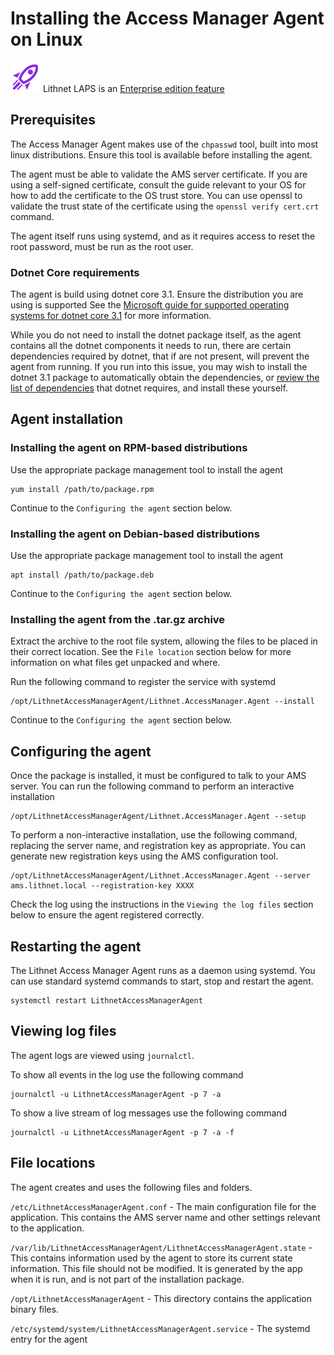 # Installing the Access Manager Agent on Linux

![](../../docs/images/badge-enterprise-edition-rocket.svg) Lithnet LAPS is an [Enterprise edition feature](../../access-manager-editions.md)

## Prerequisites

The Access Manager Agent makes use of the `chpasswd` tool, built into most linux distributions. Ensure this tool is available before installing the agent.

The agent must be able to validate the AMS server certificate. If you are using a self-signed certificate, consult the guide relevant to your OS for how to add the certificate to the OS trust store. You can use openssl to validate the trust state of the certificate using the `openssl verify cert.crt` command.

The agent itself runs using systemd, and as it requires access to reset the root password, must be run as the root user.

### Dotnet Core requirements

The agent is build using dotnet core 3.1. Ensure the distribution you are using is supported See the [Microsoft guide for supported operating systems for dotnet core 3.1](https://github.com/dotnet/core/blob/main/release-notes/3.1/3.1-supported-os.md) for more information.

While you do not need to install the dotnet package itself, as the agent contains all the dotnet components it needs to run, there are certain dependencies required by dotnet, that if are not present, will prevent the agent from running. If you run into this issue, you may wish to install the dotnet 3.1 package to automatically obtain the dependencies, or [review the list of dependencies](https://docs.microsoft.com/en-us/dotnet/core/install/linux-scripted-manual) that dotnet requires, and install these yourself.

## Agent installation

### Installing the agent on RPM-based distributions

Use the appropriate package management tool to install the agent

```shell
yum install /path/to/package.rpm
```

Continue to the `Configuring the agent` section below.

### Installing the agent on Debian-based distributions

Use the appropriate package management tool to install the agent

```shell
apt install /path/to/package.deb
```

Continue to the `Configuring the agent` section below.

### Installing the agent from the .tar.gz archive

Extract the archive to the root file system, allowing the files to be placed in their correct location. See the `File location` section below for more information on what files get unpacked and where.

Run the following command to register the service with systemd

```shell
/opt/LithnetAccessManagerAgent/Lithnet.AccessManager.Agent --install
```

Continue to the `Configuring the agent` section below.

## Configuring the agent

Once the package is installed, it must be configured to talk to your AMS server. You can run the following command to perform an interactive installation

```shell
/opt/LithnetAccessManagerAgent/Lithnet.AccessManager.Agent --setup
```

To perform a non-interactive installation, use the following command, replacing the server name, and registration key as appropriate. You can generate new registration keys using the AMS configuration tool.

```shell
/opt/LithnetAccessManagerAgent/Lithnet.AccessManager.Agent --server ams.lithnet.local --registration-key XXXX
```

Check the log using the instructions in the `Viewing the log files` section below to ensure the agent registered correctly.

## Restarting the agent

The Lithnet Access Manager Agent runs as a daemon using systemd. You can use standard systemd commands to start, stop and restart the agent.

```shell
systemctl restart LithnetAccessManagerAgent
```

## Viewing log files

The agent logs are viewed using `journalctl`.

To show all events in the log use the following command

```shell
journalctl -u LithnetAccessManagerAgent -p 7 -a
```

To show a live stream of log messages use the following command

```shell
journalctl -u LithnetAccessManagerAgent -p 7 -a -f
```

## File locations

The agent creates and uses the following files and folders.

`/etc/LithnetAccessManagerAgent.conf` - The main configuration file for the application. This contains the AMS server name and other settings relevant to the application.

`/var/lib/LithnetAccessManagerAgent/LithnetAccessManagerAgent.state` - This contains information used by the agent to store its current state information. This file should not be modified. It is generated by the app when it is run, and is not part of the installation package.

`/opt/LithnetAccessManagerAgent` - This directory contains the application binary files.

`/etc/systemd/system/LithnetAccessManagerAgent.service` - The systemd entry for the agent
